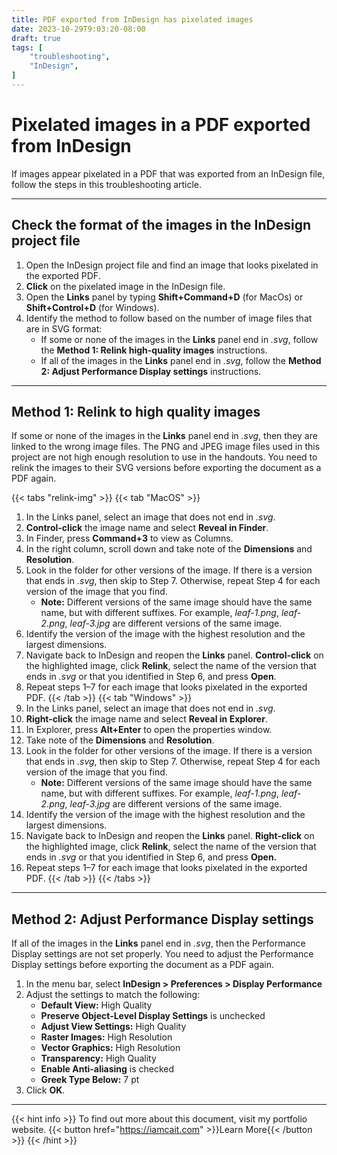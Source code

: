```yaml
---
title: PDF exported from InDesign has pixelated images
date: 2023-10-29T9:03:20-08:00
draft: true
tags: [
    "troubleshooting",
    "InDesign",
]
---
```


# Pixelated images in a PDF exported from InDesign
If images appear pixelated in a PDF that was exported from an InDesign file, follow the steps in this troubleshooting article.

---

## Check the format of the images in the InDesign project file

1. Open the InDesign project file and find an image that looks pixelated in the exported PDF. 
2. **Click** on the pixelated image in the InDesign file.
3. Open the **Links** panel by typing **Shift+Command+D** (for MacOs) or **Shift+Control+D** (for Windows).
4. Identify the method to follow based on the number of image files that are in SVG format:
    * If some or none of the images in the **Links** panel end in _.svg_, follow the **Method 1: Relink high-quality images** instructions.
    * If all of the images in the **Links** panel end in _.svg_, follow the **Method 2: Adjust Performance Display settings** instructions.


---

## Method 1: Relink to high quality images 
If some or none of the images in the **Links** panel end in _.svg_, then they are linked to the wrong image files. The PNG and JPEG image files used in this project are not high enough resolution to use in the handouts. You need to relink the images to their SVG versions before exporting the document as a PDF again.

{{< tabs "relink-img" >}}
{{< tab "MacOS" >}}
1. In the Links panel, select an image that does not end in _.svg_.
2. **Control-click** the image name and select **Reveal in Finder**.
3. In Finder, press **Command+3** to view as Columns. 
4. In the right column, scroll down and take note of the **Dimensions** and **Resolution**.
5. Look in the folder for other versions of the image. If there is a version that ends in _.svg_, then skip to Step 7. Otherwise, repeat Step 4 for each version of the image that you find. 
    * **Note:** Different versions of the same image should have the same name, but with different suffixes. For example, _leaf-1.png_, _leaf-2.png_, _leaf-3.jpg_ are different versions of the same image.
6. Identify the version of the image with the highest resolution and the largest dimensions.
7. Navigate back to InDesign and reopen the **Links** panel. **Control-click** on the highlighted image, click **Relink**, select the name of the version that ends in _.svg_ or that you identified in Step 6, and press **Open**.
8. Repeat steps 1–7 for each image that looks pixelated in the exported PDF. {{< /tab >}}
{{< tab "Windows" >}}
1. In the Links panel, select an image that does not end in _.svg_.
2. **Right-click** the image name and select **Reveal in Explorer**.
3. In Explorer, press **Alt+Enter** to open the properties window. 
4. Take note of the **Dimensions** and **Resolution**.
5. Look in the folder for other versions of the image. If there is a version that ends in _.svg_, then skip to Step 7. Otherwise, repeat Step 4 for each version of the image that you find. 
    * **Note:** Different versions of the same image should have the same name, but with different suffixes. For example, _leaf-1.png_, _leaf-2.png_, _leaf-3.jpg_ are different versions of the same image.
6. Identify the version of the image with the highest resolution and the largest dimensions.
7. Navigate back to InDesign and reopen the **Links** panel. **Right-click** on the highlighted image, click **Relink**, select the name of the version that ends in _.svg_ or that you identified in Step 6, and press **Open.**
8. Repeat steps 1–7 for each image that looks pixelated in the exported PDF. {{< /tab >}}
{{< /tabs >}}

---

## Method 2: Adjust Performance Display settings
If all of the images in the **Links** panel end in _.svg_, then the Performance Display settings are not set properly. You need to adjust the Performance Display settings before exporting the document as a PDF again.

1. In the menu bar, select **InDesign > Preferences > Display Performance**
2. Adjust the settings to match the following:
    * **Default View:** High Quality
    * **Preserve Object-Level Display Settings** is unchecked
    * **Adjust View Settings:** High Quality
    * **Raster Images:** High Resolution
    * **Vector Graphics:** High Resolution
    * **Transparency:** High Quality
    * **Enable Anti-aliasing** is checked
    * **Greek Type Below:** 7 pt
3. Click **OK**.

---

{{< hint info >}}
To find out more about this document, visit my portfolio website.
{{< button href="https://iamcait.com" >}}Learn More{{< /button >}}
{{< /hint >}}
